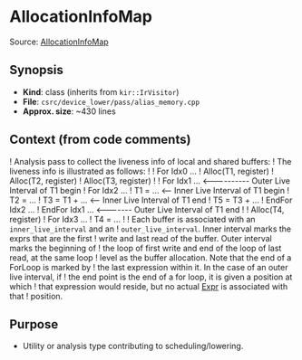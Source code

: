 # AllocationInfoMap

Source: [AllocationInfoMap](../../../csrc/device_lower/pass/alias_memory.cpp#L624)

## Synopsis
- **Kind**: class (inherits from `kir::IrVisitor`)
- **File**: `csrc/device_lower/pass/alias_memory.cpp`
- **Approx. size**: ~430 lines

## Context (from code comments)
! Analysis pass to collect the liveness info of local and shared buffers:
! The liveness info is illustrated as follows:
!
! For Idx0 ...
!   Alloc(T1, register)
!   Alloc(T2, register)
!   Alloc(T3, register)
!
!   For Idx1 ...     <---------- Outer Live Interval of T1 begin
!     For Idx2 ...
!       T1 = ...            <--  Inner Live Interval of T1 begin
!       T2 = ...
!       T3 = T1 + ...    <-- Inner Live Interval of T1 end
!       T5 = T3 + ...
!     EndFor Idx2 ...
!   EndFor Idx1 ... <-------  Outer Live Interval of T1 end
!
!   Alloc(T4, register)
!   For Idx3 ...
!     T4 = ...
!
!  Each buffer is associated with an `inner_live_interval` and an
!  `outer_live_interval`. Inner interval marks the exprs that are the first
!  write and last read of the buffer. Outer interval marks the beginning of
!  the loop of first write and end of the loop of last read, at the same loop
!  level as the buffer allocation. Note that the end of a ForLoop is marked by
!  the last expression within it. In the case of an outer live interval, if
!  the end point is the end of a for loop, it is given a position at which
!  that expression would reside, but no actual [Expr](../../csrc/ir/base_nodes.h#L505) is associated with that
!  position.

## Purpose
- Utility or analysis type contributing to scheduling/lowering.
